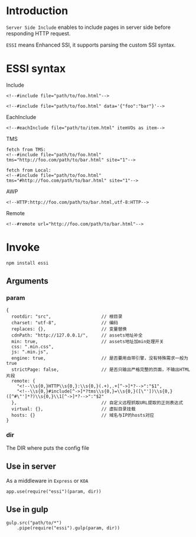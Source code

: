# Introduction

`Server Side Include` enables to include pages in server side before responding HTTP request.

`ESSI` means Enhanced SSI, it supports parsing the custom SSI syntax.


# ESSI syntax
Include

	<!--#include file="path/to/foo.html"-->
	
	<!--#include file="path/to/foo.html" data='{"foo":"bar"}'-->
	
EachInclude

	<!--#eachInclude file="path/to/item.html" itemVOs as item-->

TMS

	fetch from TMS:
	<!--#include file="path/to/foo.html" tms="http://foo.com/path/to/bar.html" site="1"-->
	
	fetch from Local:
	<!--#include file="path/to/foo.html" tms="#http://foo.com/path/to/bar.html" site="1"-->

AWP

	<!--HTTP:http://foo.com/path/to/bar.html,utf-8:HTTP-->
	
Remote

	<!--#remote url="http://foo.com/path/to/bar.html"-->

# Invoke
```
npm install essi
```

## Arguments

### param
```
{
  rootdir: "src",					// 根目录
  charset: "utf-8",					// 编码
  replaces: {},						// 变量替换
  cdnPath: "http://127.0.0.1/",		// assets地址补全
  min: true,						// assets地址加min处理开关
  css: ".min.css",
  js: ".min.js",
  engine: true,						// 是否要用自带引擎，没有特殊需求一般为true
  strictPage: false,				// 是否只输出严格完整的页面，不输出HTML片段
  remote: {
    "<!--\\s{0,}HTTP\\s{0,}:\\s{0,}(.+),.+[^->]*?-->":"$1",
    "<!--\\s{0,}#include[^->]*?tms\\s{0,}=\\s{0,}([\"'])\\s{0,}([^#\"']*?)\\s{0,}\\1[^->]*?-->":"$2"
  },								// 自定义远程抓取URL提取的正则表达式
  virtual: {},						// 虚拟目录挂载
  hosts: {}							// 域名与IP的hosts对应
}
```
### dir
The DIR where puts the config file

## Use in server

As a middleware in `Express` or `KOA`

```
app.use(require("essi")(param, dir))
```

## Use in gulp

```
gulp.src("path/to/*")
    .pipe(require("essi").gulp(param, dir))
```
